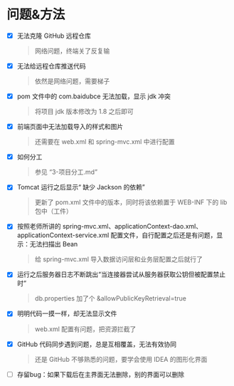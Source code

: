 # 问题&方法

- [x] 无法克隆 GitHub 远程仓库

  > 网络问题，终端关了反复输

- [x] 无法给远程仓库推送代码

  > 依然是网络问题，需要梯子

- [x] pom 文件中的 com.baidubce 无法加载，显示 jdk 冲突

  > 将项目 jdk 版本修改为 1.8 之后即可

- [x] 前端页面中无法加载导入的样式和图片

  > 还需要在 web.xml 和 spring-mvc.xml 中进行配置

- [x] 如何分工

  > 参见 “3-项目分工.md”
  
- [x] Tomcat 运行之后显示“ 缺少 Jackson 的依赖”

  > 更新了 pom.xml 文件中的版本，同时将该依赖置于 WEB-INF 下的 lib 包中（工件）
  
- [x] 按照老师所讲的 spring-mvc.xml、applicationContext-dao.xml、applicationContext-service.xml 配置文件，自行配置之后还是有问题，显示：无法扫描出 Bean 

  > 给 spring-mvc.xml 导入数据访问层和业务层配置之后就行了
  
- [x] 运行之后服务器日志不断跳出“当连接器尝试从服务器获取公钥但被配置禁止时”

  > db.properties 加了个 &allowPublicKeyRetrieval=true
  
- [x] 明明代码一摸一样，却无法显示文件

  > web.xml 配置有问题，把资源拦截了
  
- [x] GitHub 代码同步遇到问题，总是互相覆盖，无法有效协同

  > 还是 GitHub 不够熟悉的问题，要学会使用 IDEA 的图形化界面

- [ ] 存留bug：如果下载后在主界面无法删除，别的界面可以删除